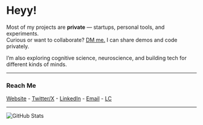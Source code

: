# Heyy!

Most of my projects are **private** — startups, personal tools, and experiments.  
Curious or want to collaborate? <a target="_blank" href="mailto:sharqawycs@gmail.com">DM me.</a> I can share demos and code privately.  

I’m also exploring cognitive science, neuroscience, and building tech for different kinds of minds.

---

<h3>Reach Me</h3>

<p>
  <a target="_blank" href="https://www.sharq.tech">Website</a> -
  <a target="_blank" href="https://twitter.com/sharqawycs">Twitter/X</a> -
  <a target="_blank" href="https://linkedin.com/in/sharqawycs">LinkedIn</a> -
  <a target="_blank" href="mailto:sharqawycs@gmail.com">Email</a> -
  <a target="_blank" href="https://leetcode.com/u/sharqawycs/">LC</a> 
</p>

---

![GitHub Stats](https://gh-stats-beta-sepia.vercel.app/api?username=sharqawycs&show_icons=true&hide_border=true&hide_title=true&theme=transparent)
